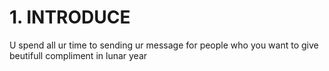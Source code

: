 # 1. INTRODUCE
U spend all ur time to sending ur message for people who you want to give beutifull compliment in lunar year
